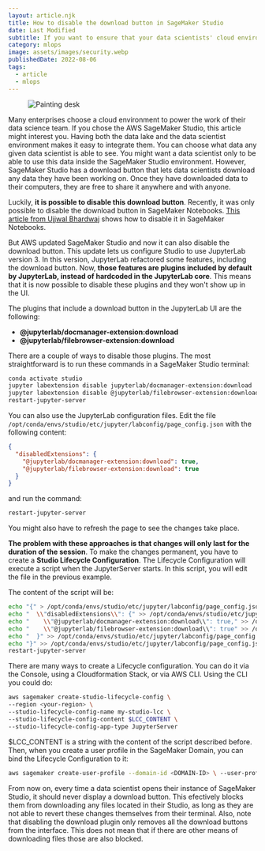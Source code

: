 ```yaml
---
layout: article.njk
title: How to disable the download button in SageMaker Studio
date: Last Modified
subtitle: If you want to ensure that your data scientists' cloud environment is secure from data leaks, remove this feature from SageMaker
category: mlops
image: assets/images/security.webp
publishedDate: 2022-08-06
tags:
  - article
  - mlops
---
```


<figure>
<img style="aspect-ratio: 897/467" alt="Painting desk" src="{{ image }}" />
</figure>

Many enterprises choose a cloud environment to power the work of their data science team. If you chose the AWS SageMaker Studio, this article might interest you. Having both the data lake and the data scientist environment makes it easy to integrate them. You can choose what data any given data scientist is able to see. You might want a data scientist only to be able to use this data inside the SageMaker Studio environment. However, SageMaker Studio has a download button that lets data scientists download any data they have been working on. Once they have downloaded data to their computers, they are free to share it anywhere and with anyone.

Luckily, **it is possible to disable this download button**. Recently, it was only possible to disable the download button in SageMaker Notebooks. [This article from Ujjwal Bhardwaj](https://ujjwalbhardwaj.me/post/disable-download-button-on-the-sagemaker-jupyter-notebook/) shows how to disable it in SageMaker Notebooks.

But AWS updated SageMaker Studio and now it can also disable the download button. This update lets us configure Studio to use JupyterLab version 3. In this version, JupyterLab refactored some features, including the download button. Now, **those features are plugins included by default by JupyterLab, instead of hardcoded in the JupyterLab core**. This means that it is now possible to disable these plugins and they won't show up in the UI.

The plugins that include a download button in the JupyterLab UI are the following:
- **@jupyterlab/docmanager-extension:download**
- **@jupyterlab/filebrowser-extension:download**

There are a couple of ways to disable those plugins. The most straightforward is to run these commands in a SageMaker Studio terminal:
```bash
conda activate studio
jupyter labextension disable jupyterlab/docmanager-extension:download
jupyter labextension disable @jupyterlab/filebrowser-extension:download
restart-jupyter-server
```

You can also use the JupyterLab configuration files. Edit the file `/opt/conda/envs/studio/etc/jupyter/labconfig/page_config.json` with the following content:

```json
{
  "disabledExtensions": {
    "@jupyterlab/docmanager-extension:download": true,
    "@jupyterlab/filebrowser-extension:download": true
  }
}
```

and run the command:
```bash
restart-jupyter-server
```

You might also have to refresh the page to see the changes take place.

**The problem with these approaches is that changes will only last for the duration of the session**. To make the changes permanent, you have to create a **Studio Lifecycle Configuration**. The Lifecycle Configuration will execute a script when the JupyterServer starts. In this script, you will edit the file in the previous example.

The content of the script will be:

```bash
echo "{" > /opt/conda/envs/studio/etc/jupyter/labconfig/page_config.json
echo "  \\"disabledExtensions\\": {" >> /opt/conda/envs/studio/etc/jupyter/labconfig/page_config.json
echo "    \\"@jupyterlab/docmanager-extension:download\\": true," >> /opt/conda/envs/studio/etc/jupyter/labconfig/page_config.json
echo "    \\"@jupyterlab/filebrowser-extension:download\\": true" >> /opt/conda/envs/studio/etc/jupyter/labconfig/page_config.json
echo "  }" >> /opt/conda/envs/studio/etc/jupyter/labconfig/page_config.json
echo "}" >> /opt/conda/envs/studio/etc/jupyter/labconfig/page_config.json
restart-jupyter-server
```

There are many ways to create a Lifecycle configuration. You can do it via the Console, using a Cloudformation Stack, or via AWS CLI. Using the CLI you could do:

```bash
aws sagemaker create-studio-lifecycle-config \
--region <your-region> \
--studio-lifecycle-config-name my-studio-lcc \
--studio-lifecycle-config-content $LCC_CONTENT \
--studio-lifecycle-config-app-type JupyterServer 
```

$LCC_CONTENT is a string with the content of the script described before. Then, when you create a user profile in the SageMaker Domain, you can bind the Lifecycle Configuration to it:

```bash
aws sagemaker create-user-profile --domain-id <DOMAIN-ID> \ --user-profile-name <USER-PROFILE-NAME> \ --region <REGION> \ --user-settings '{ "JupyterServerAppSettings": {   "LifecycleConfigArns":     ["<LIFECYCLE-CONFIGURATION-ARN-LIST>"]   } }'
```

From now on, every time a data scientist opens their instance of SageMaker Studio, it should never display a download button. This efectively blocks them from downloading any files located in their Studio, as long as they are not able to revert these changes themselves from their terminal. Also, note that disabling the download plugin only removes all the download buttons from the interface. This does not mean that if there are other means of downloading files those are also blocked.